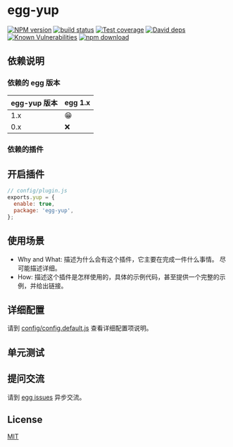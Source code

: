# egg-yup

[![NPM version][npm-image]][npm-url]
[![build status][travis-image]][travis-url]
[![Test coverage][codecov-image]][codecov-url]
[![David deps][david-image]][david-url]
[![Known Vulnerabilities][snyk-image]][snyk-url]
[![npm download][download-image]][download-url]

[npm-image]: https://img.shields.io/npm/v/egg-yup.svg?style=flat-square
[npm-url]: https://npmjs.org/package/egg-yup
[travis-image]: https://img.shields.io/travis/eggjs/egg-yup.svg?style=flat-square
[travis-url]: https://travis-ci.org/eggjs/egg-yup
[codecov-image]: https://img.shields.io/codecov/c/github/eggjs/egg-yup.svg?style=flat-square
[codecov-url]: https://codecov.io/github/eggjs/egg-yup?branch=master
[david-image]: https://img.shields.io/david/eggjs/egg-yup.svg?style=flat-square
[david-url]: https://david-dm.org/eggjs/egg-yup
[snyk-image]: https://snyk.io/test/npm/egg-yup/badge.svg?style=flat-square
[snyk-url]: https://snyk.io/test/npm/egg-yup
[download-image]: https://img.shields.io/npm/dm/egg-yup.svg?style=flat-square
[download-url]: https://npmjs.org/package/egg-yup

<!--
Description here.
-->

## 依赖说明

### 依赖的 egg 版本

egg-yup 版本 | egg 1.x
--- | ---
1.x | 😁
0.x | ❌

### 依赖的插件
<!--

如果有依赖其它插件，请在这里特别说明。如

- security
- multipart

-->

## 开启插件

```js
// config/plugin.js
exports.yup = {
  enable: true,
  package: 'egg-yup',
};
```

## 使用场景

- Why and What: 描述为什么会有这个插件，它主要在完成一件什么事情。
尽可能描述详细。
- How: 描述这个插件是怎样使用的，具体的示例代码，甚至提供一个完整的示例，并给出链接。

## 详细配置

请到 [config/config.default.js](config/config.default.js) 查看详细配置项说明。

## 单元测试

<!-- 描述如何在单元测试中使用此插件，例如 schedule 如何触发。无则省略。-->

## 提问交流

请到 [egg issues](https://github.com/eggjs/egg/issues) 异步交流。

## License

[MIT](LICENSE)
